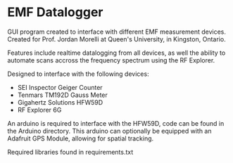 # EMF Datalogger
GUI program created to interface with different EMF measurement devices. Created for Prof. Jordan Morelli at Queen's University, in Kingston, Ontario.

Features include realtime datalogging from all devices, as well the ability to automate scans accross the frequency spectrum using the RF Explorer. 

Designed to interface with the following devices:
 - SEI Inspector Geiger Counter
 - Tenmars TM192D Gauss Meter
 - Gigahertz Solutions HFW59D
 - RF Explorer 6G
 
An arduino is required to interface with the HFW59D, code can be found in the Arduino directory. This arduino can optionally be equipped with an Adafruit GPS Module, allowing for spatial tracking.

Required libraries found in requirements.txt


